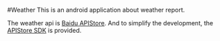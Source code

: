 #Weather
This is an android application about weather report.

The weather api is [Baidu APIStore](http://apistore.baidu.com/apiworks/servicedetail/112.html). 
And to simplify the development, the [APIStore SDK](http://bbs.apistore.baidu.com/forum.php?mod=viewthread&tid=734&page=1&extra=#pid1229) is provided.